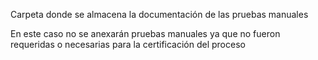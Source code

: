 Carpeta donde se almacena la documentación de las pruebas manuales

En este caso no se anexarán pruebas manuales ya que no fueron requeridas o necesarias para la certificación del proceso